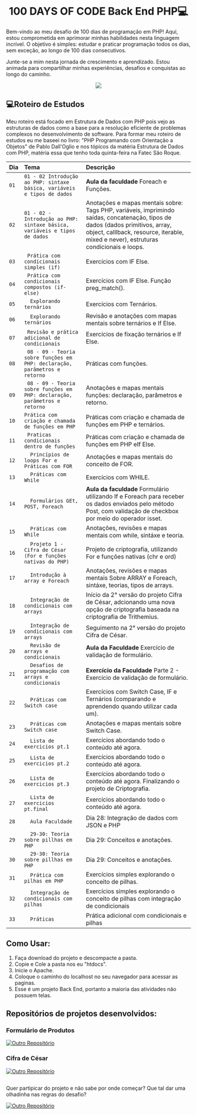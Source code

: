 <h1 align="center">100 DAYS OF CODE Back End PHP💻 </h1>

Bem-vindo ao meu desafio de 100 dias de programação em PHP! Aqui, estou comprometida em aprimorar minhas habilidades nesta linguagem incrível. O objetivo é simples: estudar e praticar programação todos os dias, sem exceção, ao longo de 100 dias consecutivos.

Junte-se a mim nesta jornada de crescimento e aprendizado. Estou animada para compartilhar minhas experiências, desafios e conquistas ao longo do caminho.

<p align="center"><img src="http://img.shields.io/static/v1?label=STATUS&message=EM%20DESENVOLVIMENTO&color=GREEN&style=for-the-badge"/></p>


## 💻Roteiro de Estudos
Meu roteiro está focado em Estrutura de Dados com PHP pois vejo as estruturas de dados como a base para a resolução eficiente de problemas complexos no desenvolvimento de software.
Para formar meu roteiro de estudos eu me baseei no livro: "PHP Programando com Orientação a Objetos" de Pablo Dall'Oglio e nos tópicos da matéria Estrutura de Dados com PHP, matéria essa que tenho toda quinta-feira na Fatec São Roque.

| Dia  | Tema       | Descrição                           |
| :---------------- | :--------- | :---------------------------------- |
| `01` | `01 - 02 Introdução ao PHP: sintaxe básica, variáveis e tipos de dados` | **Aula da faculdade** Foreach e Funções. |
| `02` | `01 - 02 - Introdução ao PHP: sintaxe básica, variáveis e tipos de dados` |  Anotações e mapas mentais sobre: Tags PHP, variáveis, imprimindo saídas, concatenação, tipos de dados (dados primitivos, array, object, calllback, resource, iterable, mixed e never), estruturas condicionais e loops. |
| `03` | ` Prática com condicionais simples (if)` | Exercícios com IF Else. |
| `04` | ` Prática com condicionais compostos (if-else)` | Exercícios com IF Else. Função preg_match(). |
| `05` | `  Explorando ternários` | Exercícios com Ternários. |
| `06` | `  Explorando ternários` | Revisão e anotações com mapas mentais sobre ternários e If Else. |
| `07` | ` Revisão e prática adicional de condicionais` | Exercícios de fixação ternários e If Else. |
| `08` | ` 08 - 09 - Teoria sobre funções em PHP: declaração, parâmetros e retorno` | Práticas com funções. |
| `09` | ` 08 - 09 - Teoria sobre funções em PHP: declaração, parâmetros e retorno` |  Anotações e mapas mentais funções: declaração, parâmetros e retorno. |
| `10` | `Prática com criação e chamada de funções em PHP` | Práticas com criação e chamada de funções em PHP e ternários. |
| `11` | ` Praticas condicionais dentro de funções` | Práticas com criação e chamada de funções em PHP eIf Else. |
| `12` | `  Princípios de loops For e Práticas com FOR` | Anotações e mapas mentais do conceito de FOR. |
| `13` | `  Práticas com While` | Exercícios com WHILE. |
| `14` | `  Formulários GEt, POST, Foreach` | **Aula da faculdade** Formulário utilizando If e Foreach para receber os dados enviados pelo método Post, com validação de checkbox por meio do operador isset.|
| `15` | `  Práticas com While` | Anotações, revisões e mapas mentais com while, sintáxe e teoria. |
| `16` | `  Projeto 1 - Cifra de César (For e funções nativas do PHP)` | Projeto de criptografia, utilizando For e funções nativas (chr e ord) |
| `17` | `  Introdução à array e Foreach` | Anotações, revisões e mapas mentais Sobre ARRAY e Foreach, sintáxe, teorias, tipos de arrays. |
| `18` | `  Integração de condicionais com arrays` | Início da 2° versão do projeto Cifra de César, adcionando uma nova opção de criptografia baseada na criptografia de Trithemius. |
| `19` | `  Integração de condicionais com arrays` | Seguimento na 2° versão do projeto Cifra de César. |
| `20` | `  Revisão de arrays e condicionais` | **Aula da Faculdade** Exercício de validação de formulário. |
| `21` | `  Desafios de programação com arrays e condicionais` | **Exercício da Faculdade** Parte 2 - Exercício de validação de formulário. |
| `22` | `  Práticas com Switch case` | Exercícios com Switch Case, IF e Ternários (comparando e aprendendo quando utilizar cada um). |
| `23` | `  Práticas com Switch case` | Anotações e mapas mentais sobre Switch Case. |
| `24` | `  Lista de exercicios pt.1` | Exercícios abordando todo o conteúdo até agora. |
| `25` | `  Lista de exercicios pt.2` | Exercícios abordando todo o conteúdo até agora. |
| `26` | `  Lista de exercicios pt.3` | Exercícios abordando todo o conteúdo até agora. Finalizando o projeto de Criptografia. |
| `27` | `  Lista de exercicios pt.final` | Exercícios abordando todo o conteúdo até agora. |
| `28` | `  Aula Faculdade` | Dia 28: Integração de dados com JSON e PHP  |
| `29` | `  29-30: Teoria sobre pillhas em PHP` | Dia 29: Conceitos e anotações.  |
| `30` | `  29-30: Teoria sobre pillhas em PHP` | Dia 29: Conceitos e anotações.  |
| `31` | `  Prática com pilhas em PHP` | Exercícios simples explorando o conceito de pilhas.  |
| `32` | `  Integração de condicionais com pilhas` | Exercícios simples explorando o conceito de pilhas com integração de condicionais   |
| `33` | `  Práticas` | Prática adicional com condicionais e pilhas  |
## Como Usar:

1. Faça download do projeto e descompacte a pasta.
2. Copie e Cole a pasta nos eu "htdocs".
3. Inicie o Apache.
4. Coloque o caminho do localhost no seu navegador para acessar as paginas.
5. Esse é um projeto Back End, portanto a maioria das atividades não possuem telas.

## Repositórios de projetos desenvolvidos:

<h3>Formulário de Produtos</h3> 

[![Outro Repositório](https://img.shields.io/badge/%20Repositório-Ver%20Aqui-pink.svg)](https://github.com/JennieOliveira99/Formulario-Produtos)



<h3>Cifra de César</h3> 

[![Outro Repositório](https://img.shields.io/badge/%20Repositório-Ver%20Aqui-purple.svg)](https://github.com/JennieOliveira99/Cifra_de_Cesar)

##
<p>Quer partipicar do projeto e não sabe por onde começar? Que tal dar uma olhadinha nas regras do desafio?</p>

[![Outro Repositório](https://img.shields.io/badge/%20Repositório-Ver%20Aqui-pink.svg)](https://github.com/sspacecoding/100DiasSpaceCoders)




